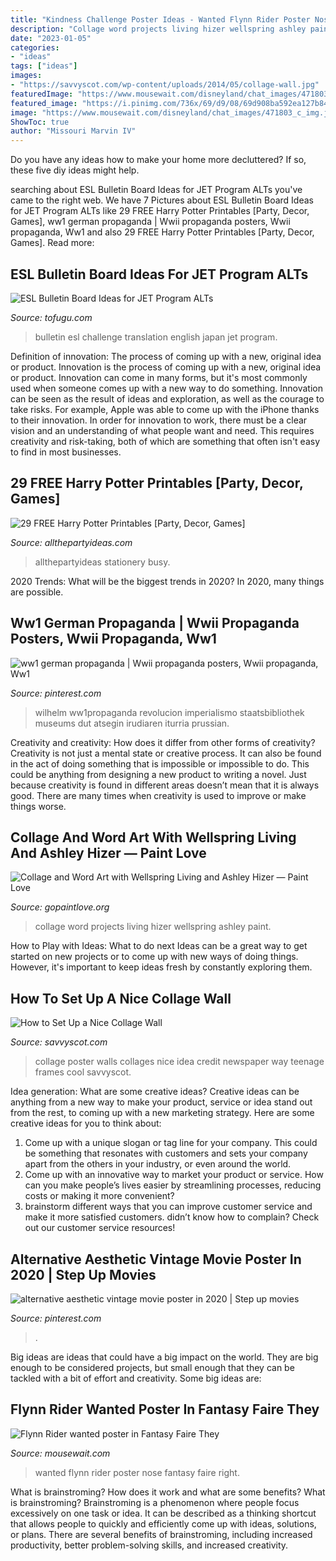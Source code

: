 ```yaml
---
title: "Kindness Challenge Poster Ideas - Wanted Flynn Rider Poster Nose Fantasy Faire Right"
description: "Collage word projects living hizer wellspring ashley paint"
date: "2023-01-05"
categories:
- "ideas"
tags: ["ideas"]
images:
- "https://savvyscot.com/wp-content/uploads/2014/05/collage-wall.jpg"
featuredImage: "https://www.mousewait.com/disneyland/chat_images/471803_c_img.jpg"
featured_image: "https://i.pinimg.com/736x/69/d9/08/69d908ba592ea127b8485dce60a9fae7--ww-propaganda-posters-political-posters.jpg"
image: "https://www.mousewait.com/disneyland/chat_images/471803_c_img.jpg"
ShowToc: true
author: "Missouri Marvin IV"
---
```



Do you have any ideas how to make your home more decluttered? If so, these five diy ideas might help.

	

		
searching about ESL Bulletin Board Ideas for JET Program ALTs you've came to the right web. We have 7 Pictures about ESL Bulletin Board Ideas for JET Program ALTs like 29 FREE Harry Potter Printables [Party, Decor, Games], ww1 german propaganda | Wwii propaganda posters, Wwii propaganda, Ww1 and also 29 FREE Harry Potter Printables [Party, Decor, Games]. Read more:
		
    
## ESL Bulletin Board Ideas For JET Program ALTs

<img loading=lazy src="https://files.tofugu.com/articles/japan/2016-09-27-esl-bulletin-board-ideas/translation-board.jpg" onerror="this.onerror=null;this.src='https://tse2.mm.bing.net/th?id=OIP.Q27wH6h6tlk5p2B7R9F2dAHaPK&amp;pid=15.1';" alt="ESL Bulletin Board Ideas for JET Program ALTs">

_Source: tofugu.com_

>bulletin esl challenge translation english japan jet program. 

	

Definition of innovation: The process of coming up with a new, original idea or product.
Innovation is the process of coming up with a new, original idea or product. Innovation can come in many forms, but it's most commonly used when someone comes up with a new way to do something. Innovation can be seen as the result of ideas and exploration, as well as the courage to take risks. For example, Apple was able to come up with the iPhone thanks to their innovation. In order for innovation to work, there must be a clear vision and an understanding of what people want and need. This requires creativity and risk-taking, both of which are something that often isn't easy to find in most businesses.

    
## 29 FREE Harry Potter Printables [Party, Decor, Games]

<img loading=lazy src="https://allthepartyideas.com/wp-content/uploads/harry-potter-printables-bookmarks-stationery-planner-stickers-home-decor-wall-art-kids-games-activities-adults.jpg" onerror="this.onerror=null;this.src='https://tse1.mm.bing.net/th?id=OIP.itLpAmByaq24JzaLGJ4oFgHaO0&amp;pid=15.1';" alt="29 FREE Harry Potter Printables [Party, Decor, Games]">

_Source: allthepartyideas.com_

>allthepartyideas stationery busy. 

	

2020 Trends: What will be the biggest trends in 2020?
In 2020, many things are possible.

    
## Ww1 German Propaganda | Wwii Propaganda Posters, Wwii Propaganda, Ww1

<img loading=lazy src="https://i.pinimg.com/736x/69/d9/08/69d908ba592ea127b8485dce60a9fae7--ww-propaganda-posters-political-posters.jpg" onerror="this.onerror=null;this.src='https://tse1.mm.bing.net/th?id=OIP.h5Ai_94YSAbIuMpu3I5SxAHaLW&amp;pid=15.1';" alt="ww1 german propaganda | Wwii propaganda posters, Wwii propaganda, Ww1">

_Source: pinterest.com_

>wilhelm ww1propaganda revolucion imperialismo staatsbibliothek museums dut atsegin irudiaren iturria prussian. 

	

Creativity and creativity: How does it differ from other forms of creativity?
Creativity is not just a mental state or creative process. It can also be found in the act of doing something that is impossible or impossible to do. This could be anything from designing a new product to writing a novel. Just because creativity is found in different areas doesn’t mean that it is always good. There are many times when creativity is used to improve or make things worse.

    
## Collage And Word Art With Wellspring Living And Ashley Hizer — Paint Love

<img loading=lazy src="http://static1.squarespace.com/static/54f4c335e4b0d713c23fdff3/t/5696c747bfe8737934cd1af4/1452722011786/?format=1500w" onerror="this.onerror=null;this.src='https://tse1.mm.bing.net/th?id=OIP.0Fumt0_RVzcqHGvnjAtekgHaJ4&amp;pid=15.1';" alt="Collage and Word Art with Wellspring Living and Ashley Hizer — Paint Love">

_Source: gopaintlove.org_

>collage word projects living hizer wellspring ashley paint. 

	

How to Play with Ideas: What to do next
Ideas can be a great way to get started on new projects or to come up with new ways of doing things. However, it's important to keep ideas fresh by constantly exploring them.

    
## How To Set Up A Nice Collage Wall

<img loading=lazy src="https://savvyscot.com/wp-content/uploads/2014/05/collage-wall.jpg" onerror="this.onerror=null;this.src='https://tse2.mm.bing.net/th?id=OIP.3x-CU3Qj_ol-ppKz152dcwHaKN&amp;pid=15.1';" alt="How to Set Up a Nice Collage Wall">

_Source: savvyscot.com_

>collage poster walls collages nice idea credit newspaper way teenage frames cool savvyscot. 

	

Idea generation: What are some creative ideas?
Creative ideas can be anything from a new way to make your product, service or idea stand out from the rest, to coming up with a new marketing strategy. Here are some creative ideas for you to think about: 
1. Come up with a unique slogan or tag line for your company. This could be something that resonates with customers and sets your company apart from the others in your industry, or even around the world. 
2. Come up with an innovative way to market your product or service. How can you make people’s lives easier by streamlining processes, reducing costs or making it more convenient? 
3. brainstorm different ways that you can improve customer service and make it more satisfied customers. didn’t know how to complain? Check out our customer service resources! 

    
## Alternative Aesthetic Vintage Movie Poster In 2020 | Step Up Movies

<img loading=lazy src="https://i.pinimg.com/736x/f4/39/21/f43921dc880f6fd4fac888d20fc9b785.jpg" onerror="this.onerror=null;this.src='https://tse2.mm.bing.net/th?id=OIP.5_9WTIIvBNJUCxH0UZGX0QHaKt&amp;pid=15.1';" alt="alternative aesthetic vintage movie poster in 2020 | Step up movies">

_Source: pinterest.com_

>. 

	

Big ideas are ideas that could have a big impact on the world. They are big enough to be considered projects, but small enough that they can be tackled with a bit of effort and creativity. Some big ideas are: 

    
## Flynn Rider Wanted Poster In Fantasy Faire They

<img loading=lazy src="https://www.mousewait.com/disneyland/chat_images/471803_c_img.jpg" onerror="this.onerror=null;this.src='https://tse3.mm.bing.net/th?id=OIP.qn20zB9vi-0wLgLScbxwOAHaHa&amp;pid=15.1';" alt="Flynn Rider wanted poster in Fantasy Faire They">

_Source: mousewait.com_

>wanted flynn rider poster nose fantasy faire right. 

	

What is brainstroming? How does it work and what are some benefits?
What is brainstroming? Brainstroming is a phenomenon where people focus excessively on one task or idea. It can be described as a thinking shortcut that allows people to quickly and efficiently come up with ideas, solutions, or plans. There are several benefits of brainstroming, including increased productivity, better problem-solving skills, and increased creativity.

